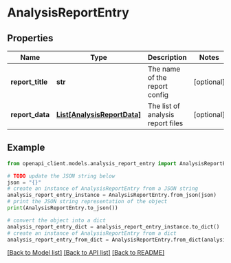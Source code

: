 # AnalysisReportEntry


## Properties

Name | Type | Description | Notes
------------ | ------------- | ------------- | -------------
**report_title** | **str** | The name of the report config | [optional] 
**report_data** | [**List[AnalysisReportData]**](AnalysisReportData.md) | The list of analysis report files | [optional] 

## Example

```python
from openapi_client.models.analysis_report_entry import AnalysisReportEntry

# TODO update the JSON string below
json = "{}"
# create an instance of AnalysisReportEntry from a JSON string
analysis_report_entry_instance = AnalysisReportEntry.from_json(json)
# print the JSON string representation of the object
print(AnalysisReportEntry.to_json())

# convert the object into a dict
analysis_report_entry_dict = analysis_report_entry_instance.to_dict()
# create an instance of AnalysisReportEntry from a dict
analysis_report_entry_from_dict = AnalysisReportEntry.from_dict(analysis_report_entry_dict)
```
[[Back to Model list]](../README.md#documentation-for-models) [[Back to API list]](../README.md#documentation-for-api-endpoints) [[Back to README]](../README.md)


